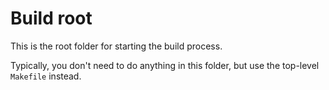 # Build root

This is the root folder for starting the build process.

Typically, you don't need to do anything in this folder, but use the top-level
`Makefile` instead.
